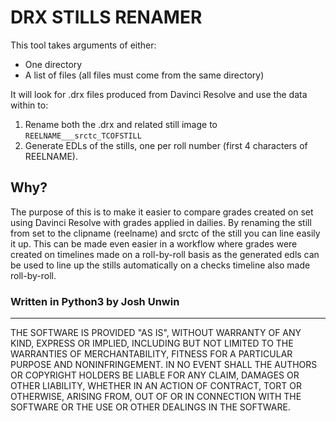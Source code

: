 # DRX STILLS RENAMER

This tool takes arguments of either:
* One directory
* A list of files (all files must come from the same directory)

It will look for .drx files produced from Davinci Resolve and use the data within to:
1. Rename both the .drx and related still image to `REELNAME___srctc_TCOFSTILL`
2. Generate EDLs of the stills, one per roll number (first 4 characters of REELNAME).


## Why?
The purpose of this is to make it easier to compare grades created on set using Davinci Resolve with grades applied in dailies. By renaming the still from set to the clipname (reelname) and srctc of the still you can line easily it up. This can be made even easier in a workflow where grades were created on timelines made on a roll-by-roll basis as the generated edls can be used to line up the stills automatically on a checks timeline also made roll-by-roll.


### Written in Python3 by Josh Unwin

-----------------------------

THE SOFTWARE IS PROVIDED "AS IS", WITHOUT WARRANTY OF ANY KIND, EXPRESS OR
IMPLIED, INCLUDING BUT NOT LIMITED TO THE WARRANTIES OF MERCHANTABILITY,
FITNESS FOR A PARTICULAR PURPOSE AND NONINFRINGEMENT. IN NO EVENT SHALL THE
AUTHORS OR COPYRIGHT HOLDERS BE LIABLE FOR ANY CLAIM, DAMAGES OR OTHER
LIABILITY, WHETHER IN AN ACTION OF CONTRACT, TORT OR OTHERWISE, ARISING FROM,
OUT OF OR IN CONNECTION WITH THE SOFTWARE OR THE USE OR OTHER DEALINGS IN
THE SOFTWARE.
